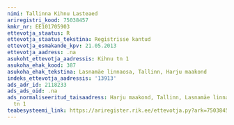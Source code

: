 ```yaml
---
nimi: Tallinna Kihnu Lasteaed
ariregistri_kood: 75038457
kmkr_nr: EE101705903
ettevotja_staatus: R
ettevotja_staatus_tekstina: Registrisse kantud
ettevotja_esmakande_kpv: 21.05.2013
ettevotja_aadress: .na
asukoht_ettevotja_aadressis: Kihnu tn 1
asukoha_ehak_kood: 387
asukoha_ehak_tekstina: Lasnamäe linnaosa, Tallinn, Harju maakond
indeks_ettevotja_aadressis: '13913'
ads_adr_id: 2118233
ads_ads_oid: .na
ads_normaliseeritud_taisaadress: Harju maakond, Tallinn, Lasnamäe linnaosa, Kihnu
  tn 1
teabesysteemi_link: https://ariregister.rik.ee/ettevotja.py?ark=75038457&ref=rekvisiidid
---
```

